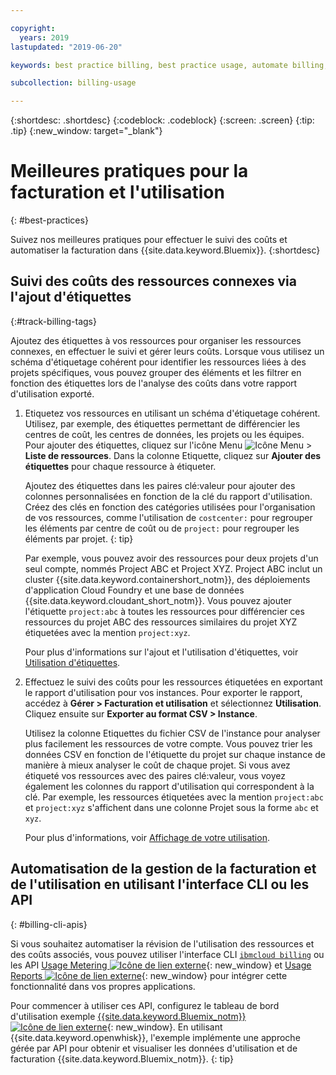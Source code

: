 ```yaml
---

copyright:
  years: 2019
lastupdated: "2019-06-20"

keywords: best practice billing, best practice usage, automate billing, track costs

subcollection: billing-usage

---
```


{:shortdesc: .shortdesc}
{:codeblock: .codeblock}
{:screen: .screen}
{:tip: .tip}
{:new_window: target="_blank"}


# Meilleures pratiques pour la facturation et l'utilisation
{: #best-practices}

Suivez nos meilleures pratiques pour effectuer le suivi des coûts et automatiser la facturation dans {{site.data.keyword.Bluemix}}.
{:shortdesc}


## Suivi des coûts des ressources connexes via l'ajout d'étiquettes
{:#track-billing-tags}

Ajoutez des étiquettes à vos ressources pour organiser les ressources connexes, en effectuer le suivi et gérer leurs coûts. Lorsque vous utilisez un schéma d'étiquetage cohérent pour identifier les ressources liées à des projets spécifiques, vous pouvez grouper des éléments et les filtrer en fonction des étiquettes lors de l'analyse des coûts dans votre rapport d'utilisation exporté.

1. Etiquetez vos ressources en utilisant un schéma d'étiquetage cohérent. Utilisez, par exemple, des étiquettes permettant de différencier les centres de coût, les centres de données, les projets ou les équipes. Pour ajouter des étiquettes, cliquez sur l'icône Menu ![Icône Menu](../icons/icon_hamburger.svg) > **Liste de ressources**. Dans la colonne Etiquette, cliquez sur **Ajouter des étiquettes** pour chaque ressource à étiqueter.

   Ajoutez des étiquettes dans les paires clé:valeur pour ajouter des colonnes personnalisées en fonction de la clé du rapport d'utilisation. Créez des clés en fonction des catégories utilisées pour l'organisation de vos ressources, comme l'utilisation de `costcenter:` pour regrouper les éléments par centre de coût ou de `project:` pour regrouper les éléments par projet.
   {: tip}

   Par exemple, vous pouvez avoir des ressources pour deux projets d'un seul compte, nommés Project ABC et Project XYZ. Project ABC inclut un cluster {{site.data.keyword.containershort_notm}}, des déploiements d'application Cloud Foundry et une base de données {{site.data.keyword.cloudant_short_notm}}. Vous pouvez ajouter l'étiquette `project:abc` à toutes les ressources pour différencier ces ressources du projet ABC des ressources similaires du projet XYZ étiquetées avec la mention `project:xyz`.

   Pour plus d'informations sur l'ajout et l'utilisation d'étiquettes, voir [Utilisation d'étiquettes](/docs/resources?topic=resources-tag).

1. Effectuez le suivi des coûts pour les ressources étiquetées en exportant le rapport d'utilisation pour vos instances. Pour exporter le rapport, accédez à **Gérer > Facturation et utilisation** et sélectionnez **Utilisation**. Cliquez ensuite sur **Exporter au format CSV > Instance**.

   Utilisez la colonne Etiquettes du fichier CSV de l'instance pour analyser plus facilement les ressources de votre compte. Vous pouvez trier les données CSV en fonction de l'étiquette du projet sur chaque instance de manière à mieux analyser le coût de chaque projet. Si vous avez étiqueté vos ressources avec des paires clé:valeur, vous voyez également les colonnes du rapport d'utilisation qui correspondent à la clé. Par
exemple, les ressources étiquetées avec la mention `project:abc` et `project:xyz` s'affichent dans une colonne Projet sous la forme `abc` et `xyz`.

   Pour plus d'informations, voir [Affichage de votre utilisation](/docs/billing-usage?topic=billing-usage-viewingusage).

## Automatisation de la gestion de la facturation et de l'utilisation en utilisant l'interface CLI ou les API
{: #billing-cli-apis}

Si vous souhaitez automatiser la révision de l'utilisation des ressources et des coûts associés, vous pouvez utiliser l'interface CLI [`ibmcloud billing`](/docs/cli?topic=cloud-cli-ibmcloud_billing) ou les API [Usage Metering ![Icône de lien externe](../icons/launch-glyph.svg)](https://{DomainName}/apidocs/usage-metering){: new_window} et [Usage Reports ![Icône de lien externe](../icons/launch-glyph.svg)](https://{DomainName}/apidocs/metering-reporting){: new_window} pour intégrer cette fonctionnalité dans vos propres applications.

Pour commencer à utiliser ces API, configurez le tableau de bord d'utilisation exemple [{{site.data.keyword.Bluemix_notm}} ![Icône de lien externe](../icons/launch-glyph.svg)](https://github.com/IBM-Cloud/openwhisk-cloud-usage-sample){: new_window}. En utilisant {{site.data.keyword.openwhisk}}, l'exemple implémente une approche gérée par API pour obtenir et visualiser les données d'utilisation et de facturation {{site.data.keyword.Bluemix_notm}}.
{: tip}
